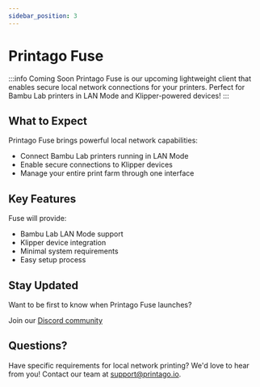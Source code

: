 ```yaml
---
sidebar_position: 3
---
```


# Printago Fuse

:::info Coming Soon
Printago Fuse is our upcoming lightweight client that enables secure local network connections for your printers. Perfect for Bambu Lab printers in LAN Mode and Klipper-powered devices!
:::

## What to Expect

Printago Fuse brings powerful local network capabilities:
- Connect Bambu Lab printers running in LAN Mode
- Enable secure connections to Klipper devices
- Manage your entire print farm through one interface

## Key Features

Fuse will provide:
- Bambu Lab LAN Mode support
- Klipper device integration
- Minimal system requirements
- Easy setup process

## Stay Updated

Want to be first to know when Printago Fuse launches? 

Join our [Discord community](https://discord.gg/RCFA2u99De)

## Questions?

Have specific requirements for local network printing? We'd love to hear from you! Contact our team at support@printago.io.